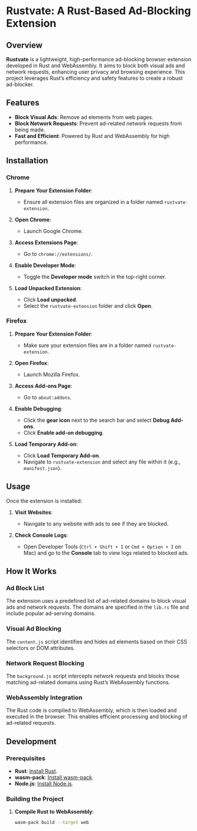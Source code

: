 
# Rustvate: A Rust-Based Ad-Blocking Extension

## Overview

**Rustvate** is a lightweight, high-performance ad-blocking browser extension developed in Rust and WebAssembly. It aims to block both visual ads and network requests, enhancing user privacy and browsing experience. This project leverages Rust’s efficiency and safety features to create a robust ad-blocker.
## Features
- **Block Visual Ads**: Remove ad elements from web pages.
- **Block Network Requests**: Prevent ad-related network requests from being made.
- **Fast and Efficient**: Powered by Rust and WebAssembly for high performance.
## Installation

### Chrome

1. **Prepare Your Extension Folder**:
   - Ensure all extension files are organized in a folder named `rustvate-extension`.

2. **Open Chrome**:
   - Launch Google Chrome.

3. **Access Extensions Page**:
   - Go to `chrome://extensions/`.

4. **Enable Developer Mode**:
   - Toggle the **Developer mode** switch in the top-right corner.

5. **Load Unpacked Extension**:
   - Click **Load unpacked**.
   - Select the `rustvate-extension` folder and click **Open**.

### Firefox

1. **Prepare Your Extension Folder**:
   - Make sure your extension files are in a folder named `rustvate-extension`.

2. **Open Firefox**:
   - Launch Mozilla Firefox.

3. **Access Add-ons Page**:
   - Go to `about:addons`.

4. **Enable Debugging**:
   - Click the **gear icon** next to the search bar and select **Debug Add-ons**.
   - Click **Enable add-on debugging**.

5. **Load Temporary Add-on**:
   - Click **Load Temporary Add-on**.
   - Navigate to `rustvate-extension` and select any file within it (e.g., `manifest.json`).

## Usage

Once the extension is installed:

1. **Visit Websites**:
   - Navigate to any website with ads to see if they are blocked.

2. **Check Console Logs**:
   - Open Developer Tools (`Ctrl + Shift + I` or `Cmd + Option + I` on Mac) and go to the **Console** tab to view logs related to blocked ads.

## How It Works

### Ad Block List

The extension uses a predefined list of ad-related domains to block visual ads and network requests. The domains are specified in the `lib.rs` file and include popular ad-serving domains.

### Visual Ad Blocking

The `content.js` script identifies and hides ad elements based on their CSS selectors or DOM attributes.

### Network Request Blocking

The `background.js` script intercepts network requests and blocks those matching ad-related domains using Rust’s WebAssembly functions.

### WebAssembly Integration

The Rust code is compiled to WebAssembly, which is then loaded and executed in the browser. This enables efficient processing and blocking of ad-related requests.

## Development

### Prerequisites

- **Rust**: [Install Rust](https://www.rust-lang.org/).
- **wasm-pack**: [Install wasm-pack](https://rustwasm.github.io/wasm-pack/installer/).
- **Node.js**: [Install Node.js](https://nodejs.org/).

### Building the Project

1. **Compile Rust to WebAssembly**:
   ```bash
   wasm-pack build --target web
   ```



